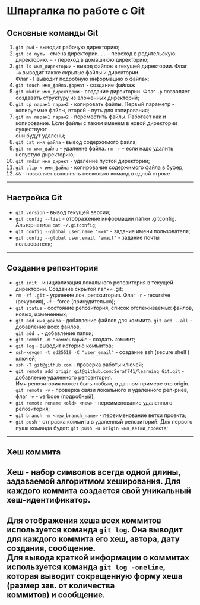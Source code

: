 # Шпаргалка по работе с Git

## Основные команды Git

1. ```git pwd``` - выводит рабочую директорию;  
2. ```git cd путь``` - смена директории. ```..``` - переход в родительскую директорию. ```~``` - переход в домашнюю директорию;
3. ```git ls имя_директории``` - вывод файлов в текущей директории. Флаг ```-а``` выводит также скрытые файлы и директории.<br>Флаг ```-l``` выводит подробную информацию о файлах; 
4. ```git touch имя_файла.формат``` - создание файлаж
5. ```git mkdir имя_директории``` - создание директории. Флаг ```-p``` позволяет создавать структуру из вложенных директорий;
6. ```git cp парам1 парам2``` - копировать файлы. Первый параметр - копируемые файлы, второй - путь для копирования;
7. ```git mv парам1 парам2``` - переместить файлы. Работает как и копирование. Если файлы с таким именем в новой директории существуют <br>они будут удалены;
8. ```git cat имя_файла``` - вывод содержимого файла;
9. ```git rm имя_файла``` - удаление файла. ```rm -r``` - если надо удалить непустую директорию;
10. ```git rmdir имя_директ``` - удаление пустой директории;
11. ```git clip < имя_файла``` - копирование содержимого файла в буфер;
12. ```&&``` - позволяет выполнять несколько команд в одной строке

---

## Настройка Git

* ```git version``` - вывод текущей версии;
* ```git config --list``` - отображение информации папки .gitconfig. Альтернатива ```cat ~/.gitconfig```;
* ```git config --global user.name "имя"``` - задание имени пользователя;
* ```git config --global user.email "email"``` - задание почты пользователя;

---

## Создание репозитория

- ```git init``` - инициализация локального репозитория в текущей директории. Создание скрытой папки .git;
- ```rm -rf .git``` - удаление лок. репозитория. Флаг ```-r``` - recursive (рекурсия), ```-f``` - force (принудительно);
- ```git status``` - состояние репозитория, список отслеживаемых файлов, новых, измененных;
- ```git add имя_файла``` - добавление файлов для коммита. ```git add --all``` - добавление всех файлов,<br>```git add .``` - добавление папки;
- ```git commit -m "комментарий"``` - создать коммит;
- ```git log``` - выводит историю коммитов;
- ```ssh-keygen -t ed25519 -C "user_email"``` - создание ssh (secure shell ) ключей;
- ```ssh -T git@github.com``` - проверка работы ключей;
- ```git remote add origin git@github.com:Seraf741/learning_Git.git``` - добавление удаленного репозитория.<br>Имя репозитория может быть любым, в данном примере это origin.<br>```git remote -v``` - проверка связи локального и удаленного реп-риев, флаг ```-v``` - verbose (подробный);
- ```git remote rename <old> <new>``` - переименование удаленного репозитория;
- ```git branch -m <new_branch_name>``` - переименование ветки проекта;
- ```git push``` - отправка коммита в удаленный репозиторий. Для первого пуша команда будет: ```git push -u origin имя_ветки_проекта```;

---

## Хеш коммита

Хеш - набор символов всегда одной длины, задаваемой алгоритмом хеширования. Для каждого коммита создается свой уникальный хеш-идентификатор.<br>
---
Для отображения хеша всех коммитов используется команда ```git log```. Она выводит для каждого коммита его хеш, автора, дату создания, сообщение.<br>
Для вывода краткой информации о коммитах используется команда ```git log -oneline```, которая выводит сокращенную форму хеша (размер зав. от количества <br>
коммитов) и сообщение.
---
